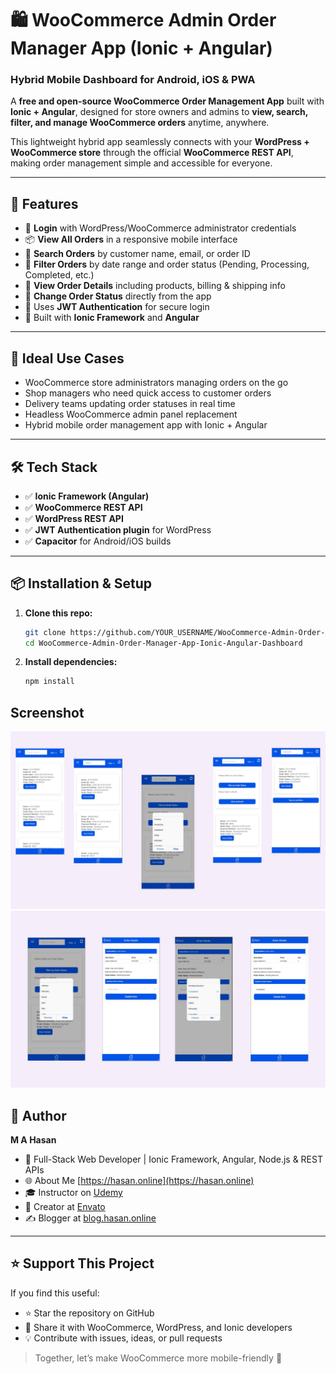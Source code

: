 # 🛍️ WooCommerce Admin Order Manager App (Ionic + Angular)

### Hybrid Mobile Dashboard for Android, iOS & PWA

A **free and open-source WooCommerce Order Management App** built with **Ionic + Angular**, designed for store owners and admins to **view, search, filter, and manage WooCommerce orders** anytime, anywhere.

This lightweight hybrid app seamlessly connects with your **WordPress + WooCommerce store** through the official **WooCommerce REST API**, making order management simple and accessible for everyone.


---

## 🚀 Features

* 🔐 **Login** with WordPress/WooCommerce administrator credentials
* 📦 **View All Orders** in a responsive mobile interface
* 🔎 **Search Orders** by customer name, email, or order ID
* 📅 **Filter Orders** by date range and order status (Pending, Processing, Completed, etc.)
* 📖 **View Order Details** including products, billing & shipping info
* 🔄 **Change Order Status** directly from the app
* 🔑 Uses **JWT Authentication** for secure login
* 📱 Built with **Ionic Framework** and **Angular**

---

## 📱 Ideal Use Cases

* WooCommerce store administrators managing orders on the go
* Shop managers who need quick access to customer orders
* Delivery teams updating order statuses in real time
* Headless WooCommerce admin panel replacement
* Hybrid mobile order management app with Ionic + Angular

---

## 🛠️ Tech Stack

* ✅ **Ionic Framework (Angular)**
* ✅ **WooCommerce REST API**
* ✅ **WordPress REST API**
* ✅ **JWT Authentication plugin** for WordPress
* ✅ **Capacitor** for Android/iOS builds

---

## 📦 Installation & Setup

1. **Clone this repo:**

   ```bash
   git clone https://github.com/YOUR_USERNAME/WooCommerce-Admin-Order-Manager-App-Ionic-Angular-Dashboard.git
   cd WooCommerce-Admin-Order-Manager-App-Ionic-Angular-Dashboard
   ```

2. **Install dependencies:**

   ```bash
   npm install
   ```

## Screenshot

![Screenshot](admin-ss-1.jpg)
![Screenshot](admin-ss-2.jpg)


## 🙌 Author

**M A Hasan**
- 🔭 Full-Stack Web Developer | Ionic Framework, Angular, Node.js & REST APIs
- 🌐 About Me [https://hasan.online](https://hasan.online)
- 🎓 Instructor on [Udemy](https://www.udemy.com/user/m-a-hasan-2/)
- 🧠 Creator at [Envato](https://themeforest.net/user/hasanonline)
- ✍️ Blogger at [blog.hasan.online](https://blog.hasan.online)

---

## ⭐ Support This Project

If you find this useful:

* ⭐ Star the repository on GitHub
* 🔗 Share it with WooCommerce, WordPress, and Ionic developers
* 💡 Contribute with issues, ideas, or pull requests

> Together, let’s make WooCommerce more mobile-friendly 🚀
